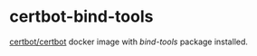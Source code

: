 # certbot-bind-tools

[certbot/certbot](https://hub.docker.com/r/certbot/certbot/) docker image with *bind-tools* package installed.
